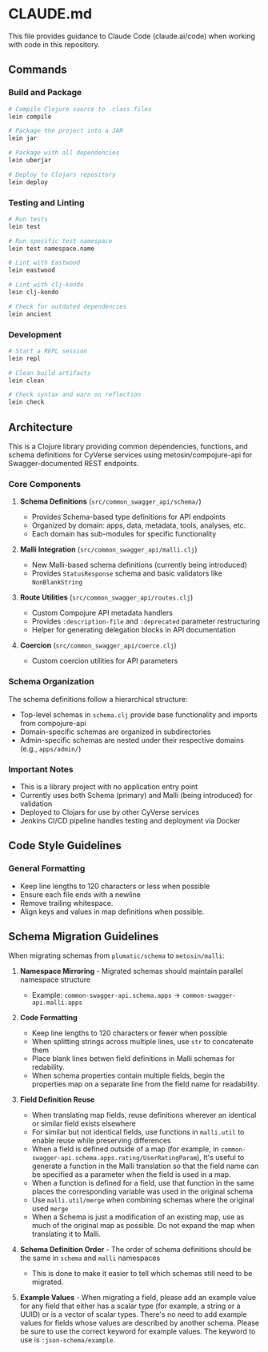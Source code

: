 # CLAUDE.md

This file provides guidance to Claude Code (claude.ai/code) when working with code in this repository.

## Commands

### Build and Package
```bash
# Compile Clojure source to .class files
lein compile

# Package the project into a JAR
lein jar

# Package with all dependencies
lein uberjar

# Deploy to Clojars repository
lein deploy
```

### Testing and Linting
```bash
# Run tests
lein test

# Run specific test namespace
lein test namespace.name

# Lint with Eastwood
lein eastwood

# Lint with clj-kondo
lein clj-kondo

# Check for outdated dependencies
lein ancient
```

### Development
```bash
# Start a REPL session
lein repl

# Clean build artifacts
lein clean

# Check syntax and warn on reflection
lein check
```

## Architecture

This is a Clojure library providing common dependencies, functions, and schema definitions for CyVerse services using metosin/compojure-api for Swagger-documented REST endpoints.

### Core Components

1. **Schema Definitions** (`src/common_swagger_api/schema/`)
   - Provides Schema-based type definitions for API endpoints
   - Organized by domain: apps, data, metadata, tools, analyses, etc.
   - Each domain has sub-modules for specific functionality

2. **Malli Integration** (`src/common_swagger_api/malli.clj`)
   - New Malli-based schema definitions (currently being introduced)
   - Provides `StatusResponse` schema and basic validators like `NonBlankString`

3. **Route Utilities** (`src/common_swagger_api/routes.clj`)
   - Custom Compojure API metadata handlers
   - Provides `:description-file` and `:deprecated` parameter restructuring
   - Helper for generating delegation blocks in API documentation

4. **Coercion** (`src/common_swagger_api/coerce.clj`)
   - Custom coercion utilities for API parameters

### Schema Organization

The schema definitions follow a hierarchical structure:
- Top-level schemas in `schema.clj` provide base functionality and imports from compojure-api
- Domain-specific schemas are organized in subdirectories
- Admin-specific schemas are nested under their respective domains (e.g., `apps/admin/`)

### Important Notes

- This is a library project with no application entry point
- Currently uses both Schema (primary) and Malli (being introduced) for validation
- Deployed to Clojars for use by other CyVerse services
- Jenkins CI/CD pipeline handles testing and deployment via Docker

## Code Style Guidelines

### General Formatting
- Keep line lengths to 120 characters or less when possible
- Ensure each file ends with a newline
- Remove trailing whitespace.
- Align keys and values in map definitions when possible.

## Schema Migration Guidelines

When migrating schemas from `plumatic/schema` to `metosin/malli`:

1. **Namespace Mirroring** - Migrated schemas should maintain parallel namespace structure
   - Example: `common-swagger-api.schema.apps` → `common-swagger-api.malli.apps`

2. **Code Formatting**
   - Keep line lengths to 120 characters or fewer when possible
   - When splitting strings across multiple lines, use `str` to concatenate them
   - Place blank lines betwen field definitions in Malli schemas for redability.
   - When schema properties contain multiple fields, begin the properties map on a separate line from the field name for
     readability.

3. **Field Definition Reuse**
   - When translating map fields, reuse definitions wherever an identical or similar field exists elsewhere
   - For similar but not identical fields, use functions in `malli.util` to enable reuse while preserving differences
   - When a field is defined outside of a map (for example, in `common-swagger-api.schema.apps.rating/UserRatingParam`),
     It's useful to generate a function in the Malli translation so that the field name can be specified as a parameter
     when the field is used in a map.
   - When a function is defined for a field, use that function in the same places the corresponding variable was used
     in the original schema
   - Use `malli.util/merge` when combining schemas where the original used `merge`
   - When a Schema is just a modification of an existing map, use as much of the original map as possible. Do not expand
     the map when translating it to Malli.

4. **Schema Definition Order** - The order of schema definitions should be the same in `schema` and `malli` namespaces
   - This is done to make it easier to tell which schemas still need to be migrated.

5. **Example Values** - When migrating a field, please add an example value for any field that either has a scalar type
     (for example, a string or a UUID) or is a vector of scalar types. There's no need to add example values for fields
     whose values are described by another schema. Please be sure to use the correct keyword for example values. The
     keyword to use is `:json-schema/example`.

